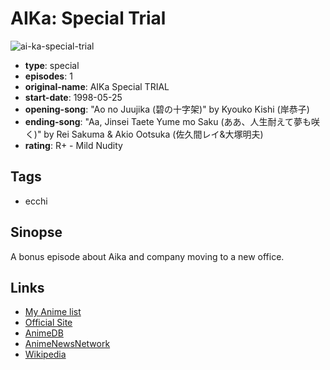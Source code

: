 # AIKa: Special Trial

![ai-ka-special-trial](https://cdn.myanimelist.net/images/anime/3/82431.jpg)

-   **type**: special
-   **episodes**: 1
-   **original-name**: AIKa Special TRIAL
-   **start-date**: 1998-05-25
-   **opening-song**: "Ao no Juujika (碧の十字架)" by Kyouko Kishi (岸恭子)
-   **ending-song**: "Aa, Jinsei Taete Yume mo Saku (ああ、人生耐えて夢も咲く)" by Rei Sakuma & Akio Ootsuka (佐久間レイ&大塚明夫)
-   **rating**: R+ - Mild Nudity

## Tags

-   ecchi

## Sinopse

A bonus episode about Aika and company moving to a new office.

## Links

-   [My Anime list](https://myanimelist.net/anime/4718/AIKa__Special_Trial)
-   [Official Site](http://www.aika-sumeragi.jp/)
-   [AnimeDB](http://anidb.info/perl-bin/animedb.pl?show=anime&aid=280)
-   [AnimeNewsNetwork](http://www.animenewsnetwork.com/encyclopedia/anime.php?id=23717)
-   [Wikipedia](https://ja.wikipedia.org/wiki/AIKa#%E3%82%B9%E3%82%BF%E3%83%83%E3%83%95)
